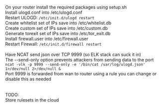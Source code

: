 On your router install the required packages using setup.sh<br>
Install ulogd.conf into /etc/ulogd.conf<br>
Restart ULOGD: `/etc/init.d/ulogd restart`<br>
Create whitelist set of IPs save into /etc/whitelist.db<br>
Create custom set of IPs save into /etc/custom.db<br>
Generate torexit set of IPs save into /etc/tor_exit.db<br>
Install firewall.user into /etc/firewall.user<br>
Restart Firewall: `/etc/init.d/firewall restart`<br>
<br>
Have NCAT send json over TCP 9999 (so ELK stack can suck it in)<br>
The --send-only option prevents attackers from sending data to the port<br>
`ncat -vlk -p 9999 --send-only -e '/bin/cat /var/log/ulogd.json' 1>/dev/null 2>/dev/null &`<br>
Port 9999 is forwarded from wan to router using a rule you can change or disable this as needed<br>
<br>
<br>
TODO:<br>
Store rulesets in the cloud<br>
